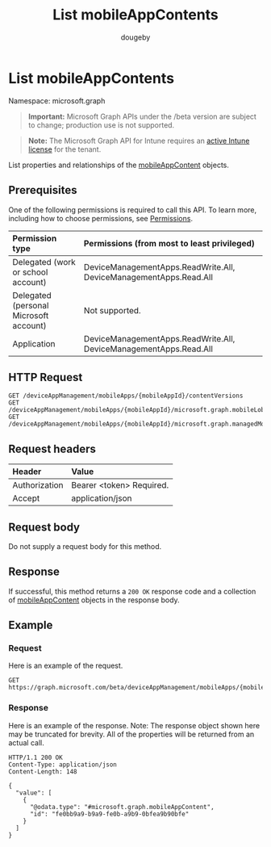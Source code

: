 ﻿---
title: "List mobileAppContents"
description: "List properties and relationships of the mobileAppContent objects."
author: "dougeby"
localization_priority: Normal
ms.prod: "intune"
doc_type: apiPageType
---

# List mobileAppContents

Namespace: microsoft.graph

> **Important:** Microsoft Graph APIs under the /beta version are subject to change; production use is not supported.

> **Note:** The Microsoft Graph API for Intune requires an [active Intune license](https://go.microsoft.com/fwlink/?linkid=839381) for the tenant.

List properties and relationships of the [mobileAppContent](../resources/intune-apps-mobileappcontent.md) objects.

## Prerequisites

One of the following permissions is required to call this API. To learn more, including how to choose permissions, see [Permissions](/graph/permissions-reference).

| Permission type                        | Permissions (from most to least privileged)                       |
| :------------------------------------- | :---------------------------------------------------------------- |
| Delegated (work or school account)     | DeviceManagementApps.ReadWrite.All, DeviceManagementApps.Read.All |
| Delegated (personal Microsoft account) | Not supported.                                                    |
| Application                            | DeviceManagementApps.ReadWrite.All, DeviceManagementApps.Read.All |

## HTTP Request

<!-- {
  "blockType": "ignored"
}
-->

```http
GET /deviceAppManagement/mobileApps/{mobileAppId}/contentVersions
GET /deviceAppManagement/mobileApps/{mobileAppId}/microsoft.graph.mobileLobApp/contentVersions
GET /deviceAppManagement/mobileApps/{mobileAppId}/microsoft.graph.managedMobileLobApp/contentVersions
```

## Request headers

| Header        | Value                          |
| :------------ | :----------------------------- |
| Authorization | Bearer &lt;token&gt; Required. |
| Accept        | application/json               |

## Request body

Do not supply a request body for this method.

## Response

If successful, this method returns a `200 OK` response code and a collection of [mobileAppContent](../resources/intune-apps-mobileappcontent.md) objects in the response body.

## Example

### Request

Here is an example of the request.

```http
GET https://graph.microsoft.com/beta/deviceAppManagement/mobileApps/{mobileAppId}/contentVersions
```

### Response

Here is an example of the response. Note: The response object shown here may be truncated for brevity. All of the properties will be returned from an actual call.

```http
HTTP/1.1 200 OK
Content-Type: application/json
Content-Length: 148

{
  "value": [
    {
      "@odata.type": "#microsoft.graph.mobileAppContent",
      "id": "fe0bb9a9-b9a9-fe0b-a9b9-0bfea9b90bfe"
    }
  ]
}
```

